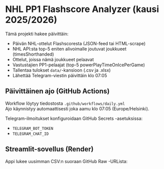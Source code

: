 # NHL PP1 Flashscore Analyzer (kausi 2025/2026)

Tämä projekti hakee päivittäin:
- Päivän NHL-ottelut Flashscoresta (JSON-feed tai HTML-scrape)
- NHL API:sta top-5 eniten alivoimalle joutuvat joukkueet (timesShorthanded)
- Ottelut, joissa nämä joukkueet pelaavat
- Vastustajien PP1-pelaajat (top-5 powerPlayTimeOnIcePerGame)
- Tallentaa tulokset `data/`-kansioon (.csv ja .xlsx)
- Lähettää Telegram-viestin päivittäin klo 07:05

## Päivittäinen ajo (GitHub Actions)
Workflow löytyy tiedostosta `.github/workflows/daily.yml`  
Ajo käynnistyy automaattisesti joka aamu klo 07:05 (Europe/Helsinki).  

Telegram-ilmoitukset konfiguroidaan GitHub Secrets -asetuksissa:
- `TELEGRAM_BOT_TOKEN`
- `TELEGRAM_CHAT_ID`

## Streamlit-sovellus (Render)
Appi lukee uusimman CSV:n suoraan GitHub Raw -URLista:
